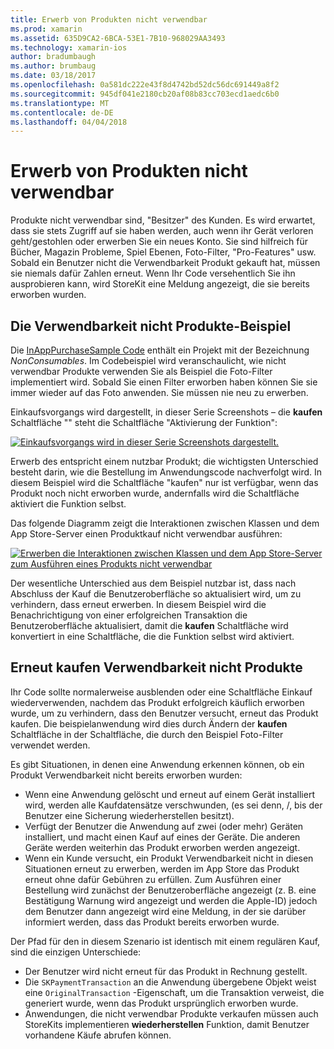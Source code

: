 ```yaml
---
title: Erwerb von Produkten nicht verwendbar
ms.prod: xamarin
ms.assetid: 635D9CA2-6BCA-53E1-7B10-968029AA3493
ms.technology: xamarin-ios
author: bradumbaugh
ms.author: brumbaug
ms.date: 03/18/2017
ms.openlocfilehash: 0a581dc222e43f8d4742bd52dc56dc691449a8f2
ms.sourcegitcommit: 945df041e2180cb20af08b83cc703ecd1aedc6b0
ms.translationtype: MT
ms.contentlocale: de-DE
ms.lasthandoff: 04/04/2018
---
```

# <a name="purchasing-non-consumable-products"></a>Erwerb von Produkten nicht verwendbar

Produkte nicht verwendbar sind, "Besitzer" des Kunden. Es wird erwartet, dass sie stets Zugriff auf sie haben werden, auch wenn ihr Gerät verloren geht/gestohlen oder erwerben Sie ein neues Konto. Sie sind hilfreich für Bücher, Magazin Probleme, Spiel Ebenen, Foto-Filter, "Pro-Features" usw. Sobald ein Benutzer nicht die Verwendbarkeit Produkt gekauft hat, müssen sie niemals dafür Zahlen erneut. Wenn Ihr Code versehentlich Sie ihn ausprobieren kann, wird StoreKit eine Meldung angezeigt, die sie bereits erworben wurden.

## <a name="non-consumable-products-sample"></a>Die Verwendbarkeit nicht Produkte-Beispiel

Die [InAppPurchaseSample Code](https://developer.xamarin.com/samples/monotouch/StoreKit/) enthält ein Projekt mit der Bezeichnung *NonConsumables*. Im Codebeispiel wird veranschaulicht, wie nicht verwendbar Produkte verwenden Sie als Beispiel die Foto-Filter implementiert wird. Sobald Sie einen Filter erworben haben können Sie sie immer wieder auf das Foto anwenden. Sie müssen nie neu zu erwerben.   
   
   
   
 Einkaufsvorgangs wird dargestellt, in dieser Serie Screenshots – die **kaufen** Schaltfläche "" steht die Schaltfläche "Aktivierung der Funktion":   
   
   
   
 [![](purchasing-non-consumable-products-images/image34.png "Einkaufsvorgangs wird in dieser Serie Screenshots dargestellt.")](purchasing-non-consumable-products-images/image34.png#lightbox)   
   
   
   
 Erwerb des entspricht einem nutzbar Produkt; die wichtigsten Unterschied besteht darin, wie die Bestellung im Anwendungscode nachverfolgt wird. In diesem Beispiel wird die Schaltfläche "kaufen" nur ist verfügbar, wenn das Produkt noch nicht erworben wurde, andernfalls wird die Schaltfläche aktiviert die Funktion selbst.   
   
   
   

Das folgende Diagramm zeigt die Interaktionen zwischen Klassen und dem App Store-Server einen Produktkauf nicht verwendbar ausführen:   
   
   
   
 [![](purchasing-non-consumable-products-images/image35.png "Erwerben die Interaktionen zwischen Klassen und dem App Store-Server zum Ausführen eines Produkts nicht verwendbar")](purchasing-non-consumable-products-images/image35.png#lightbox)   
   
   
   
 Der wesentliche Unterschied aus dem Beispiel nutzbar ist, dass nach Abschluss der Kauf die Benutzeroberfläche so aktualisiert wird, um zu verhindern, dass erneut erwerben. In diesem Beispiel wird die Benachrichtigung von einer erfolgreichen Transaktion die Benutzeroberfläche aktualisiert, damit die **kaufen** Schaltfläche wird konvertiert in eine Schaltfläche, die die Funktion selbst wird aktiviert.

## <a name="re-purchasing-non-consumable-products"></a>Erneut kaufen Verwendbarkeit nicht Produkte

Ihr Code sollte normalerweise ausblenden oder eine Schaltfläche Einkauf wiederverwenden, nachdem das Produkt erfolgreich käuflich erworben wurde, um zu verhindern, dass den Benutzer versucht, erneut das Produkt kaufen. Die beispielanwendung wird dies durch Ändern der **kaufen** Schaltfläche in der Schaltfläche, die durch den Beispiel Foto-Filter verwendet werden.   
   
   
   
 Es gibt Situationen, in denen eine Anwendung erkennen können, ob ein Produkt Verwendbarkeit nicht bereits erworben wurden:

-  Wenn eine Anwendung gelöscht und erneut auf einem Gerät installiert wird, werden alle Kaufdatensätze verschwunden, (es sei denn, /, bis der Benutzer eine Sicherung wiederherstellen besitzt). 
-  Verfügt der Benutzer die Anwendung auf zwei (oder mehr) Geräten installiert, und macht einen Kauf auf eines der Geräte. Die anderen Geräte werden weiterhin das Produkt erworben werden angezeigt. 
-  Wenn ein Kunde versucht, ein Produkt Verwendbarkeit nicht in diesen Situationen erneut zu erwerben, werden im App Store das Produkt erneut ohne dafür Gebühren zu erfüllen. Zum Ausführen einer Bestellung wird zunächst der Benutzeroberfläche angezeigt (z. B. eine Bestätigung Warnung wird angezeigt und werden die Apple-ID) jedoch dem Benutzer dann angezeigt wird eine Meldung, in der sie darüber informiert werden, dass das Produkt bereits erworben wurde.  
   
   
   
 Der Pfad für den in diesem Szenario ist identisch mit einem regulären Kauf, sind die einzigen Unterschiede:

-  Der Benutzer wird nicht erneut für das Produkt in Rechnung gestellt.
-  Die `SKPaymentTransaction` an die Anwendung übergebene Objekt weist eine `OriginalTransaction` -Eigenschaft, um die Transaktion verweist, die generiert wurde, wenn das Produkt ursprünglich erworben wurde. 
-  Anwendungen, die nicht verwendbar Produkte verkaufen müssen auch StoreKits implementieren **wiederherstellen** Funktion, damit Benutzer vorhandene Käufe abrufen können. 
